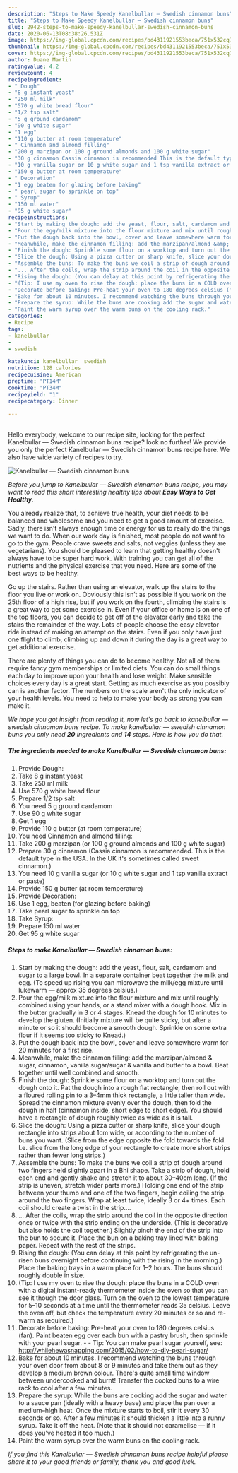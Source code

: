 ```yaml
---
description: "Steps to Make Speedy Kanelbullar — Swedish cinnamon buns"
title: "Steps to Make Speedy Kanelbullar — Swedish cinnamon buns"
slug: 2942-steps-to-make-speedy-kanelbullar-swedish-cinnamon-buns
date: 2020-06-13T08:38:26.531Z
image: https://img-global.cpcdn.com/recipes/bd4311921553beca/751x532cq70/kanelbullar-swedish-cinnamon-buns-recipe-main-photo.jpg
thumbnail: https://img-global.cpcdn.com/recipes/bd4311921553beca/751x532cq70/kanelbullar-swedish-cinnamon-buns-recipe-main-photo.jpg
cover: https://img-global.cpcdn.com/recipes/bd4311921553beca/751x532cq70/kanelbullar-swedish-cinnamon-buns-recipe-main-photo.jpg
author: Duane Martin
ratingvalue: 4.2
reviewcount: 4
recipeingredient:
- " Dough"
- "8 g instant yeast"
- "250 ml milk"
- "570 g white bread flour"
- "1/2 tsp salt"
- "5 g ground cardamom"
- "90 g white sugar"
- "1 egg"
- "110 g butter at room temperature"
- " Cinnamon and almond filling"
- "200 g marzipan or 100 g ground almonds and 100 g white sugar"
- "30 g cinnamon Cassia cinnamon is recommended This is the default type in the USA In the UK its sometimes called sweet cinnamon"
- "10 g vanilla sugar or 10 g white sugar and 1 tsp vanilla extract or paste"
- "150 g butter at room temperature"
- " Decoration"
- "1 egg beaten for glazing before baking"
- " pearl sugar to sprinkle on top"
- " Syrup"
- "150 ml water"
- "95 g white sugar"
recipeinstructions:
- "Start by making the dough: add the yeast, flour, salt, cardamom and sugar to a large bowl. In a separate container beat together the milk and egg. (To speed up rising you can microwave the milk/egg mixture until lukewarm — approx 35 degrees celsius.)"
- "Pour the egg/milk mixture into the flour mixture and mix until roughly combined using your hands, or a stand mixer with a dough hook. Mix in the butter gradually in 3 or 4 stages. Knead the dough for 10 minutes to develop the gluten. (Initially mixture will be quite sticky, but after a minute or so it should become a smooth dough. Sprinkle on some extra flour if it seems too sticky to Knead.)"
- "Put the dough back into the bowl, cover and leave somewhere warm for 20 minutes for a first rise."
- "Meanwhile, make the cinnamon filling: add the marzipan/almond &amp; sugar, cinnamon, vanilla sugar/sugar &amp; vanilla and butter to a bowl. Beat together until well combined and smooth."
- "Finish the dough: Sprinkle some flour on a worktop and turn out the dough onto it. Pat the dough into a rough flat rectangle, then roll out with a floured rolling pin to a 3–4mm thick rectangle, a little taller than wide. Spread the cinnamon mixture evenly over the dough, then fold the dough in half (cinnamon inside, short edge to short edge). You should have a rectangle of dough roughly twice as wide as it is tall."
- "Slice the dough: Using a pizza cutter or sharp knife, slice your dough rectangle into strips about 1cm wide, or according to the number of buns you want. (Slice from the edge opposite the fold towards the fold. I.e. slice from the long edge of your rectangle to create more short strips rather than fewer long strips.)"
- "Assemble the buns: To make the buns we coil a strip of dough around two fingers held slightly apart in a Bhi shape. Take a strip of dough, hold each end and gently shake and stretch it to about 30–40cm long. (If the strip is uneven, stretch wider parts more.) Holding one end of the strip between your thumb and one of the two fingers, begin coiling the strip around the two fingers. Wrap at least twice, ideally 3 or 4+ times. Each coil should create a twist in the strip...."
- "... After the coils, wrap the strip around the coil in the opposite direction once or twice with the strip ending on the underside. (This is decorative but also holds the coil together.) Slightly pinch the end of the strip into the bun to secure it. Place the bun on a baking tray lined with baking paper. Repeat with the rest of the strips."
- "Rising the dough: (You can delay at this point by refrigerating the un-risen buns overnight before continuing with the rising in the morning.) Place the baking trays in a warm place for 1–2 hours. The buns should roughly double in size."
- "(Tip: I use my oven to rise the dough: place the buns in a COLD oven with a digital instant-ready thermometer inside the oven so that you can see it though the door glass. Turn on the oven to the lowest temperature for 5–10 seconds at a time until the thermometer reads 35 celsius. Leave the oven off, but check the temperature every 20 minutes or so and re-warm as required.)"
- "Decorate before baking: Pre-heat your oven to 180 degrees celsius (fan). Paint beaten egg over each bun with a pastry brush, then sprinkle with your pearl sugar.   Tip: You can make pearl sugar yourself, see: http://whilehewasnapping.com/2015/02/how-to-diy-pearl-sugar/"
- "Bake for about 10 minutes. I recommend watching the buns through your oven door from about 8 or 9 minutes and take them out as they develop a medium brown colour. There&#39;s quite small time window between undercooked and burnt! Transfer the cooked buns to a wire rack to cool after a few minutes."
- "Prepare the syrup: While the buns are cooking add the sugar and water to a sauce pan (ideally with a heavy base) and place the pan over a medium–high heat. Once the mixture starts to boil, stir it every 30 seconds or so. After a few minutes it should thicken a little into a runny syrup. Take it off the heat. (Note that it should not caramelise — if it does you&#39;ve heated it too much.)"
- "Paint the warm syrup over the warm buns on the cooling rack."
categories:
- Recipe
tags:
- kanelbullar
- 
- swedish

katakunci: kanelbullar  swedish 
nutrition: 128 calories
recipecuisine: American
preptime: "PT14M"
cooktime: "PT34M"
recipeyield: "1"
recipecategory: Dinner

---
```

<br>
Hello everybody, welcome to our recipe site, looking for the perfect Kanelbullar — Swedish cinnamon buns recipe? look no further! We provide you only the perfect Kanelbullar — Swedish cinnamon buns recipe here. We also have wide variety of recipes to try.
<br>


![Kanelbullar — Swedish cinnamon buns](https://img-global.cpcdn.com/recipes/bd4311921553beca/751x532cq70/kanelbullar-swedish-cinnamon-buns-recipe-main-photo.jpg)

<i>Before you jump to Kanelbullar — Swedish cinnamon buns recipe, you may want to read this short interesting healthy tips about <strong>Easy Ways to Get Healthy</strong>.</i>

You already realize that, to achieve true health, your diet needs to be balanced and wholesome and you need to get a good amount of exercise. Sadly, there isn't always enough time or energy for us to really do the things we want to do. When our work day is finished, most people do not want to go to the gym. People crave sweets and salts, not veggies (unless they are vegetarians). You should be pleased to learn that getting healthy doesn't always have to be super hard work. With training you can get all of the nutrients and the physical exercise that you need. Here are some of the best ways to be healthy.

Go up the stairs. Rather than using an elevator, walk up the stairs to the floor you live or work on. Obviously this isn’t as possible if you work on the 25th floor of a high rise, but if you work on the fourth, climbing the stairs is a great way to get some exercise in. Even if your office or home is on one of the top floors, you can decide to get off of the elevator early and take the stairs the remainder of the way. Lots of people choose the easy elevator ride instead of making an attempt on the stairs. Even if you only have just one flight to climb, climbing up and down it during the day is a great way to get additional exercise. 

There are plenty of things you can do to become healthy. Not all of them require fancy gym memberships or limited diets. You can do small things each day to improve upon your health and lose weight. Make sensible choices every day is a great start. Getting as much exercise as you possibly can is another factor. The numbers on the scale aren't the only indicator of your health levels. You need to help to make your body as strong you can make it. 


<i>We hope you got insight from reading it, now let's go back to kanelbullar — swedish cinnamon buns recipe. To make kanelbullar — swedish cinnamon buns you only need <strong>20</strong> ingredients and <strong>14</strong> steps. Here is how you do that.
</i>

##### The ingredients needed to make Kanelbullar — Swedish cinnamon buns:

1. Provide  Dough:
1. Take 8 g instant yeast
1. Take 250 ml milk
1. Use 570 g white bread flour
1. Prepare 1/2 tsp salt
1. You need 5 g ground cardamom
1. Use 90 g white sugar
1. Get 1 egg
1. Provide 110 g butter (at room temperature)
1. You need  Cinnamon and almond filling:
1. Take 200 g marzipan (or 100 g ground almonds and 100 g white sugar)
1. Prepare 30 g cinnamon (Cassia cinnamon is recommended. This is the default type in the USA. In the UK it&#39;s sometimes called sweet cinnamon.)
1. You need 10 g vanilla sugar (or 10 g white sugar and 1 tsp vanilla extract or paste)
1. Provide 150 g butter (at room temperature)
1. Provide  Decoration:
1. Use 1 egg, beaten (for glazing before baking)
1. Take  pearl sugar to sprinkle on top
1. Take  Syrup:
1. Prepare 150 ml water
1. Get 95 g white sugar


##### Steps to make Kanelbullar — Swedish cinnamon buns:

1. Start by making the dough: add the yeast, flour, salt, cardamom and sugar to a large bowl. In a separate container beat together the milk and egg. (To speed up rising you can microwave the milk/egg mixture until lukewarm — approx 35 degrees celsius.)
1. Pour the egg/milk mixture into the flour mixture and mix until roughly combined using your hands, or a stand mixer with a dough hook. Mix in the butter gradually in 3 or 4 stages. Knead the dough for 10 minutes to develop the gluten. (Initially mixture will be quite sticky, but after a minute or so it should become a smooth dough. Sprinkle on some extra flour if it seems too sticky to Knead.)
1. Put the dough back into the bowl, cover and leave somewhere warm for 20 minutes for a first rise.
1. Meanwhile, make the cinnamon filling: add the marzipan/almond &amp; sugar, cinnamon, vanilla sugar/sugar &amp; vanilla and butter to a bowl. Beat together until well combined and smooth.
1. Finish the dough: Sprinkle some flour on a worktop and turn out the dough onto it. Pat the dough into a rough flat rectangle, then roll out with a floured rolling pin to a 3–4mm thick rectangle, a little taller than wide. Spread the cinnamon mixture evenly over the dough, then fold the dough in half (cinnamon inside, short edge to short edge). You should have a rectangle of dough roughly twice as wide as it is tall.
1. Slice the dough: Using a pizza cutter or sharp knife, slice your dough rectangle into strips about 1cm wide, or according to the number of buns you want. (Slice from the edge opposite the fold towards the fold. I.e. slice from the long edge of your rectangle to create more short strips rather than fewer long strips.)
1. Assemble the buns: To make the buns we coil a strip of dough around two fingers held slightly apart in a Bhi shape. Take a strip of dough, hold each end and gently shake and stretch it to about 30–40cm long. (If the strip is uneven, stretch wider parts more.) Holding one end of the strip between your thumb and one of the two fingers, begin coiling the strip around the two fingers. Wrap at least twice, ideally 3 or 4+ times. Each coil should create a twist in the strip....
1. ... After the coils, wrap the strip around the coil in the opposite direction once or twice with the strip ending on the underside. (This is decorative but also holds the coil together.) Slightly pinch the end of the strip into the bun to secure it. Place the bun on a baking tray lined with baking paper. Repeat with the rest of the strips.
1. Rising the dough: (You can delay at this point by refrigerating the un-risen buns overnight before continuing with the rising in the morning.) Place the baking trays in a warm place for 1–2 hours. The buns should roughly double in size.
1. (Tip: I use my oven to rise the dough: place the buns in a COLD oven with a digital instant-ready thermometer inside the oven so that you can see it though the door glass. Turn on the oven to the lowest temperature for 5–10 seconds at a time until the thermometer reads 35 celsius. Leave the oven off, but check the temperature every 20 minutes or so and re-warm as required.)
1. Decorate before baking: Pre-heat your oven to 180 degrees celsius (fan). Paint beaten egg over each bun with a pastry brush, then sprinkle with your pearl sugar.  -  - Tip: You can make pearl sugar yourself, see: http://whilehewasnapping.com/2015/02/how-to-diy-pearl-sugar/
1. Bake for about 10 minutes. I recommend watching the buns through your oven door from about 8 or 9 minutes and take them out as they develop a medium brown colour. There&#39;s quite small time window between undercooked and burnt! Transfer the cooked buns to a wire rack to cool after a few minutes.
1. Prepare the syrup: While the buns are cooking add the sugar and water to a sauce pan (ideally with a heavy base) and place the pan over a medium–high heat. Once the mixture starts to boil, stir it every 30 seconds or so. After a few minutes it should thicken a little into a runny syrup. Take it off the heat. (Note that it should not caramelise — if it does you&#39;ve heated it too much.)
1. Paint the warm syrup over the warm buns on the cooling rack.


<i>If you find this Kanelbullar — Swedish cinnamon buns recipe helpful please share it to your good friends or family, thank you and good luck.</i>

